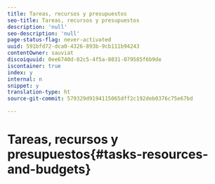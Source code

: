 ```yaml
---
title: Tareas, recursos y presupuestos
seo-title: Tareas, recursos y presupuestos
description: 'null'
seo-description: 'null'
page-status-flag: never-activated
uuid: 591bfd72-dca0-4326-893b-9cb111b94243
contentOwner: sauviat
discoiquuid: 0ee6740d-02c5-4f5a-8031-079585f6b9de
iscontainer: true
index: y
internal: n
snippet: y
translation-type: ht
source-git-commit: 579329d9194115065dff2c192deb0376c75e67bd

---
```



# Tareas, recursos y presupuestos{#tasks-resources-and-budgets}

